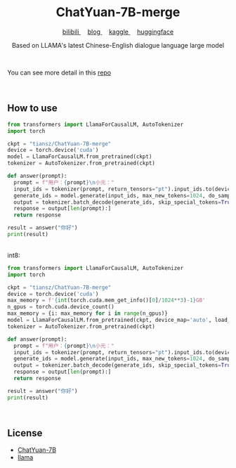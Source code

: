 <!-- 标题 -->
<h1 align="center">ChatYuan-7B-merge</h1>

<!-- 图标 -->
<p align="center">
<!--   <a href="https://www.cnblogs.com/tiansz/p/17318568.html">
    捐赠
  </a>&nbsp; &nbsp;  -->
  <a href="https://space.bilibili.com/28606893?spm_id_from=333.1007.0.0">
    bilibili
  </a>&nbsp; &nbsp; 
  <a href="https://www.cnblogs.com/tiansz/">
    blog
  </a>&nbsp; &nbsp;
<!--   <a href="https://www.douyin.com/user/MS4wLjABAAAAqkpp6UyrANDXFStAMWuRPp7FU4zHfyq0_OYPoC75_qQ">
    抖音
  </a>&nbsp; &nbsp; -->
  <a href="https://www.kaggle.com/tiansztianszs">
    kaggle
  </a>&nbsp; &nbsp;
  <a href="https://huggingface.co/tiansz">
    huggingface
  </a>
</p>

<!-- 项目介绍 -->
<p align="center">Based on LLAMA's latest Chinese-English dialogue language large model</p>

<br>

You can see more detail in this [repo](https://github.com/clue-ai/ChatYuan-7B)

<br>

## How to use
```python
from transformers import LlamaForCausalLM, AutoTokenizer
import torch

ckpt = "tiansz/ChatYuan-7B-merge"
device = torch.device('cuda')
model = LlamaForCausalLM.from_pretrained(ckpt)
tokenizer = AutoTokenizer.from_pretrained(ckpt)

def answer(prompt):
  prompt = f"用户：{prompt}\n小元："
  input_ids = tokenizer(prompt, return_tensors="pt").input_ids.to(device)
  generate_ids = model.generate(input_ids, max_new_tokens=1024, do_sample = True, temperature = 0.7)
  output = tokenizer.batch_decode(generate_ids, skip_special_tokens=True, clean_up_tokenization_spaces=False)[0]
  response = output[len(prompt):]
  return response

result = answer("你好")
print(result)
```

<br>
int8:

```python
from transformers import LlamaForCausalLM, AutoTokenizer
import torch

ckpt = "tiansz/ChatYuan-7B-merge"
device = torch.device('cuda')
max_memory = f'{int(torch.cuda.mem_get_info()[0]/1024**3)-1}GB'
n_gpus = torch.cuda.device_count()
max_memory = {i: max_memory for i in range(n_gpus)}
model = LlamaForCausalLM.from_pretrained(ckpt, device_map='auto', load_in_8bit=True, max_memory=max_memory)
tokenizer = AutoTokenizer.from_pretrained(ckpt)

def answer(prompt):
  prompt = f"用户：{prompt}\n小元："
  input_ids = tokenizer(prompt, return_tensors="pt").input_ids.to(device)
  generate_ids = model.generate(input_ids, max_new_tokens=1024, do_sample = True, temperature = 0.7)
  output = tokenizer.batch_decode(generate_ids, skip_special_tokens=True, clean_up_tokenization_spaces=False)[0]
  response = output[len(prompt):]
  return response

result = answer("你好")
print(result)
```

<br>

## License
- [ChatYuan-7B](https://github.com/clue-ai/ChatYuan-7B)
- [llama](https://github.com/facebookresearch/llama)
